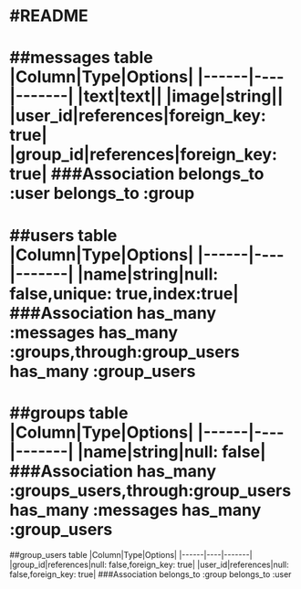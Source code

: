 #README
====================================================
##messages table
|Column|Type|Options|
|------|----|-------|
|text|text||
|image|string||
|user_id|references|foreign_key: true|
|group_id|references|foreign_key: true|
###Association
belongs_to :user
belongs_to :group
====================================================
##users table
|Column|Type|Options|
|------|----|-------|
|name|string|null: false,unique: true,index:true|
###Association
has_many :messages
has_many :groups,through:group_users
has_many :group_users
====================================================
##groups table
|Column|Type|Options|
|------|----|-------|
|name|string|null: false|
###Association
has_many :groups_users,through:group_users
has_many :messages
has_many :group_users
====================================================
##group_users table
|Column|Type|Options|
|------|----|-------|
|group_id|references|null: false,foreign_key: true|
|user_id|references|null: false,foreign_key: true|
###Association
belongs_to :group
belongs_to :user
